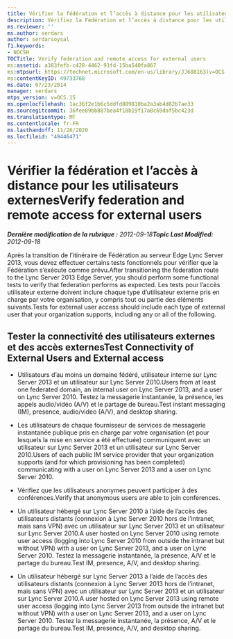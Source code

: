 ```yaml
---
title: Vérifier la fédération et l’accès à distance pour les utilisateurs externes
description: Vérifiez la Fédération et l’accès à distance pour les utilisateurs externes.
ms.reviewer: ''
ms.author: serdars
author: serdarsoysal
f1.keywords:
- NOCSH
TOCTitle: Verify federation and remote access for external users
ms:assetid: a383fefb-c428-4462-93fd-15ba540fa867
ms:mtpsurl: https://technet.microsoft.com/en-us/library/JJ688163(v=OCS.15)
ms:contentKeyID: 49733768
ms.date: 07/23/2014
manager: serdars
mtps_version: v=OCS.15
ms.openlocfilehash: 1ac36f2e1b6c5ddfd889810ba2a3ab4d82b7ae33
ms.sourcegitcommit: 36fee89bb887bea4f18b19f17a8c69daf5bc423d
ms.translationtype: MT
ms.contentlocale: fr-FR
ms.lasthandoff: 11/26/2020
ms.locfileid: "49446471"
---
```

# <a name="verify-federation-and-remote-access-for-external-users"></a><span data-ttu-id="5fc64-103">Vérifier la fédération et l’accès à distance pour les utilisateurs externes</span><span class="sxs-lookup"><span data-stu-id="5fc64-103">Verify federation and remote access for external users</span></span>

<div data-xmlns="http://www.w3.org/1999/xhtml">

<div class="topic" data-xmlns="http://www.w3.org/1999/xhtml" data-msxsl="urn:schemas-microsoft-com:xslt" data-cs="https://msdn.microsoft.com/">

<div data-asp="https://msdn2.microsoft.com/asp">



</div>

<div id="mainSection">

<div id="mainBody"><span data-ttu-id="5fc64-104">

<span> </span></span><span class="sxs-lookup"><span data-stu-id="5fc64-104">

<span> </span></span></span>

<span data-ttu-id="5fc64-105">_**Dernière modification de la rubrique :** 2012-09-18_</span><span class="sxs-lookup"><span data-stu-id="5fc64-105">_**Topic Last Modified:** 2012-09-18_</span></span>

<span data-ttu-id="5fc64-106">Après la transition de l’itinéraire de Fédération au serveur Edge Lync Server 2013, vous devez effectuer certains tests fonctionnels pour vérifier que la Fédération s’exécute comme prévu.</span><span class="sxs-lookup"><span data-stu-id="5fc64-106">After transitioning the federation route to the Lync Server 2013 Edge Server, you should perform some functional tests to verify that federation performs as expected.</span></span> <span data-ttu-id="5fc64-107">Les tests pour l’accès utilisateur externe doivent inclure chaque type d’utilisateur externe pris en charge par votre organisation, y compris tout ou partie des éléments suivants.</span><span class="sxs-lookup"><span data-stu-id="5fc64-107">Tests for external user access should include each type of external user that your organization supports, including any or all of the following.</span></span>

<div>

## <a name="test-connectivity-of-external-users-and-external-access"></a><span data-ttu-id="5fc64-108">Tester la connectivité des utilisateurs externes et des accès externes</span><span class="sxs-lookup"><span data-stu-id="5fc64-108">Test Connectivity of External Users and External access</span></span>

  - <span data-ttu-id="5fc64-109">Utilisateurs d’au moins un domaine fédéré, utilisateur interne sur Lync Server 2013 et un utilisateur sur Lync Server 2010.</span><span class="sxs-lookup"><span data-stu-id="5fc64-109">Users from at least one federated domain, an internal user on Lync Server 2013, and a user on Lync Server 2010.</span></span> <span data-ttu-id="5fc64-110">Testez la messagerie instantanée, la présence, les appels audio/vidéo (A/V) et le partage de bureau.</span><span class="sxs-lookup"><span data-stu-id="5fc64-110">Test instant messaging (IM), presence, audio/video (A/V), and desktop sharing.</span></span>

  - <span data-ttu-id="5fc64-111">Les utilisateurs de chaque fournisseur de services de messagerie instantanée publique pris en charge par votre organisation (et pour lesquels la mise en service a été effectuée) communiquent avec un utilisateur sur Lync Server 2013 et un utilisateur sur Lync Server 2010.</span><span class="sxs-lookup"><span data-stu-id="5fc64-111">Users of each public IM service provider that your organization supports (and for which provisioning has been completed) communicating with a user on Lync Server 2013 and a user on Lync Server 2010.</span></span>

  - <span data-ttu-id="5fc64-112">Vérifiez que les utilisateurs anonymes peuvent participer à des conférences.</span><span class="sxs-lookup"><span data-stu-id="5fc64-112">Verify that anonymous users are able to join conferences.</span></span>

  - <span data-ttu-id="5fc64-113">Un utilisateur hébergé sur Lync Server 2010 à l’aide de l’accès des utilisateurs distants (connexion à Lync Server 2010 hors de l’intranet, mais sans VPN) avec un utilisateur sur Lync Server 2013 et un utilisateur sur Lync Server 2010.</span><span class="sxs-lookup"><span data-stu-id="5fc64-113">A user hosted on Lync Server 2010 using remote user access (logging into Lync Server 2010 from outside the intranet but without VPN) with a user on Lync Server 2013, and a user on Lync Server 2010.</span></span> <span data-ttu-id="5fc64-114">Testez la messagerie instantanée, la présence, A/V et le partage du bureau.</span><span class="sxs-lookup"><span data-stu-id="5fc64-114">Test IM, presence, A/V, and desktop sharing.</span></span>

  - <span data-ttu-id="5fc64-115">Un utilisateur hébergé sur Lync Server 2013 à l’aide de l’accès des utilisateurs distants (connexion à Lync Server 2013 hors de l’intranet, mais sans VPN) avec un utilisateur sur Lync Server 2013 et un utilisateur sur Lync Server 2010.</span><span class="sxs-lookup"><span data-stu-id="5fc64-115">A user hosted on Lync Server 2013 using remote user access (logging into Lync Server 2013 from outside the intranet but without VPN) with a user on Lync Server 2013, and a user on Lync Server 2010.</span></span> <span data-ttu-id="5fc64-116">Testez la messagerie instantanée, la présence, A/V et le partage du bureau.</span><span class="sxs-lookup"><span data-stu-id="5fc64-116">Test IM, presence, A/V, and desktop sharing.</span></span>

<span data-ttu-id="5fc64-117"></div>

</div>

<span> </span>

</div>

</div>

</span><span class="sxs-lookup"><span data-stu-id="5fc64-117"></div>

</div>

<span> </span>

</div>

</div>

</span></span></div>

